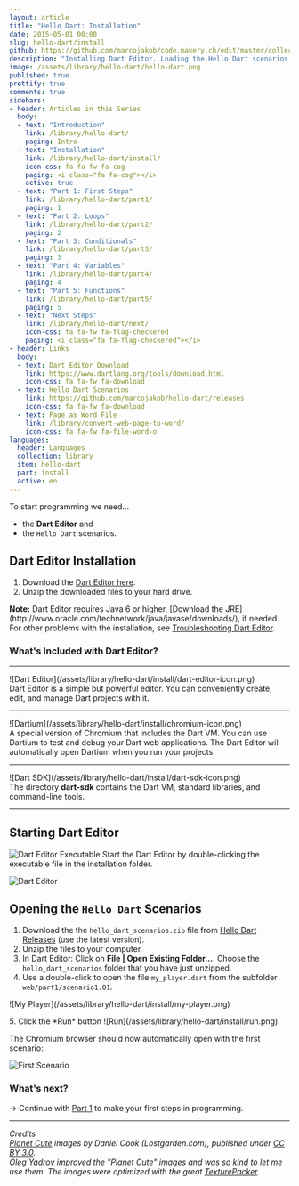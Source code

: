 ```yaml
---
layout: article
title: "Hello Dart: Installation"
date: 2015-05-01 00:00
slug: hello-dart/install
github: https://github.com/marcojakob/code.makery.ch/edit/master/collections/library/hello-dart-en-install.md
description: "Installing Dart Editor. Loading the Hello Dart scenarios and starting a first Dart program."
image: /assets/library/hello-dart/hello-dart.png
published: true
prettify: true
comments: true
sidebars:
- header: Articles in this Series
  body:
  - text: "Introduction"
    link: /library/hello-dart/
    paging: Intro
  - text: "Installation"
    link: /library/hello-dart/install/
    icon-css: fa fa-fw fa-cog
    paging: <i class="fa fa-cog"></i>
    active: true
  - text: "Part 1: First Steps"
    link: /library/hello-dart/part1/
    paging: 1
  - text: "Part 2: Loops"
    link: /library/hello-dart/part2/
    paging: 2
  - text: "Part 3: Conditionals"
    link: /library/hello-dart/part3/
    paging: 3
  - text: "Part 4: Variables"
    link: /library/hello-dart/part4/
    paging: 4
  - text: "Part 5: Functions"
    link: /library/hello-dart/part5/
    paging: 5
  - text: "Next Steps"
    link: /library/hello-dart/next/
    icon-css: fa fa-fw fa-flag-checkered
    paging: <i class="fa fa-flag-checkered"></i>
- header: Links
  body:
  - text: Dart Editor Download
    link: https://www.dartlang.org/tools/download.html
    icon-css: fa fa-fw fa-download
  - text: Hello Dart Scenarios
    link: https://github.com/marcojakob/hello-dart/releases
    icon-css: fa fa-fw fa-download
  - text: Page as Word File
    link: /library/convert-web-page-to-word/
    icon-css: fa fa-fw fa-file-word-o
languages:
  header: Languages
  collection: library
  item: hello-dart
  part: install
  active: en
---
```


To start programming we need...

* the **Dart Editor** and
* the `Hello Dart` scenarios.


## Dart Editor Installation

1. Download the [Dart Editor here](https://www.dartlang.org/tools/download.html).
2. Unzip the downloaded files to your hard drive.

<div class="alert alert-info">
  <strong>Note:</strong> Dart Editor requires Java 6 or higher. [Download the JRE](http://www.oracle.com/technetwork/java/javase/downloads/), if needed. For other problems with the installation, see <a href="https://www.dartlang.org/tools/editor/troubleshoot.html" class="alert-link">Troubleshooting Dart Editor</a>.
</div>


### What's Included with Dart Editor?

***

<div class="row">
  <div class="col-md-2">
    ![Dart Editor](/assets/library/hello-dart/install/dart-editor-icon.png)
  </div>
  <div class="col-md-7">
    Dart Editor is a simple but powerful editor. You can conveniently create, edit, and manage Dart projects with it. 
  </div>
</div>

***

<div class="row">
  <div class="col-md-2">
    ![Dartium](/assets/library/hello-dart/install/chromium-icon.png)
  </div>
  <div class="col-md-7">
    A special version of Chromium that includes the Dart VM. You can use Dartium to test and debug your Dart web applications. The Dart Editor will automatically open Dartium when you run your projects.
  </div>
</div>

***

<div class="row">
  <div class="col-md-2">
    ![Dart SDK](/assets/library/hello-dart/install/dart-sdk-icon.png)
  </div>
  <div class="col-md-7">
    The directory <strong>dart-sdk</strong> contains the Dart VM, standard libraries, and command-line tools.
  </div>
</div>

***


## Starting Dart Editor

![Dart Editor Executable](/assets/library/hello-dart/install/dart-logo-21.png) Start the Dart Editor by double-clicking the executable file in the installation folder.

![Dart Editor](/assets/library/hello-dart/install/dart-editor.png)


## Opening the `Hello Dart` Scenarios

1. Download the the `hello_dart_scenarios.zip` file from [Hello Dart Releases](https://github.com/marcojakob/hello-dart/releases) (use the latest version).  
2. Unzip the files to your computer.
3. In Dart Editor: Click on **File | Open Existing Folder...**. Choose the `hello_dart_scenarios` folder that you have just unzipped.
4. Use a double-click to open the file `my_player.dart` from the subfolder `web/part1/scenario1.01`.   
<p>
![My Player](/assets/library/hello-dart/install/my-player.png)
</p>
5. Click the *Run* button ![Run](/assets/library/hello-dart/install/run.png).

The Chromium browser should now automatically open with the first scenario:

![First Scenario](/assets/library/hello-dart/install/first-scenario.png)


### What's next?

&rarr; Continue with [Part 1](/library/hello-dart/part1/) to make your first steps in programming.

***

*Credits*<br>
<em class="small">
  [Planet Cute](http://www.lostgarden.com/2007/05/dancs-miraculously-flexible-game.html) images by Daniel Cook (Lostgarden.com), published under [CC BY 3.0](http://creativecommons.org/licenses/by/3.0/us/).<br>
[Oleg Yadrov](https://www.linkedin.com/in/olegyadrov) improved the "Planet Cute" images and was so kind to let me use them. The images were optimized with the great [TexturePacker](https://www.codeandweb.com/texturepacker).
</em>